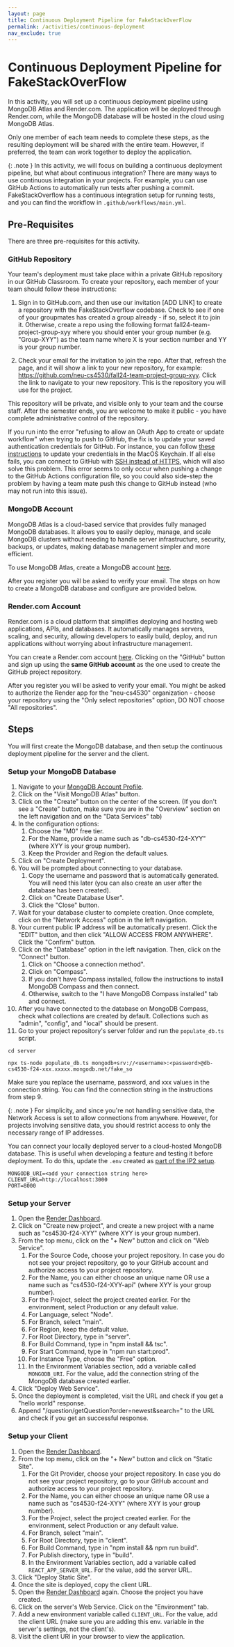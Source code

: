 ```yaml
---
layout: page
title: Continuous Deployment Pipeline for FakeStackOverFlow
permalink: /activities/continuous-deployment
nav_exclude: true
---
```

# Continuous Deployment Pipeline for FakeStackOverFlow

In this activity, you will set up a continuous deployment pipeline using MongoDB Atlas and Render.com. The application will be deployed through Render.com, while the MongoDB database will be hosted in the cloud using MongoDB Atlas.

Only one member of each team needs to complete these steps, as the resulting deployment will be shared with the entire team. However, if preferred, the team can work together to deploy the application.

{: .note } 
In this activity, we will focus on building a continuous deployment pipeline, but what about continuous integration? There are many ways to use continuous integration in your projects. For example, you can use GitHub Actions to automatically run tests after pushing a commit. FakeStackOverflow has a continuous integration setup for running tests, and you can find the workflow in `.github/workflows/main.yml`.

## Pre-Requisites

There are three pre-requisites for this activity.

### GitHub Repository

Your team's deployment must take place within a private GitHub repository in our GitHub Classroom. To create your repository, each member of your team should follow these instructions:

1. Sign in to GitHub.com, and then use our invitation [ADD LINK] to create a repository with the FakeStackOverflow codebase. Check to see if one of your groupmates has created a group already - if so, select it to join it. Otherwise, create a repo using the following format fall24-team-project-group-xyy where you should enter your group number (e.g. "Group-XYY") as the team name where X is your section number and YY is your group number.

2. Check your email for the invitation to join the repo. After that, refresh the page, and it will show a link to your new repository, for example: https://github.com/neu-cs4530/fall24-team-project-group-xyy. Click the link to navigate to your new repository. This is the repository you will use for the project.

This repository will be private, and visible only to your team and the course staff. After the semester ends, you are welcome to make it public - you have complete administrative control of the repository.

If you run into the error "refusing to allow an OAuth App to create or update workflow" when trying to push to GitHub, the fix is to update your saved authentication credentials for GitHub. For instance, you can follow [these instructions](https://docs.github.com/en/github/using-git/updating-credentials-from-the-macos-keychain) to update your credentials in the MacOS Keychain. If all else fails, you can connect to GitHub with [SSH instead of HTTPS](https://docs.github.com/en/github/authenticating-to-github/connecting-to-github-with-ssh), which will also solve this problem. This error seems to only occur when pushing a change to the GitHub Actions configuration file, so you could also side-step the problem by having a team mate push this change to GitHub instead (who may not run into this issue).

### MongoDB Account

MongoDB Atlas is a cloud-based service that provides fully managed MongoDB databases. It allows you to easily deploy, manage, and scale MongoDB clusters without needing to handle server infrastructure, security, backups, or updates, making database management simpler and more efficient.

To use MongoDB Atlas, create a MongoDB account [here](https://account.mongodb.com/account/register).

After you register you will be asked to verify your email. The steps on how to create a MongoDB database and configure are provided below.

### Render.com Account

Render.com is a cloud platform that simplifies deploying and hosting web applications, APIs, and databases. It automatically manages servers, scaling, and security, allowing developers to easily build, deploy, and run applications without worrying about infrastructure management.

You can create a Render.com account [here]([https://](https://dashboard.render.com/register)). Clicking on the "GitHub" button and sign up using the **same GitHub account** as the one used to create the GitHub project repository.

After you register you will be asked to verify your email. You might be asked to authorize the Render app for the "neu-cs4530" organization - choose your repository using the "Only select repositories" option, DO NOT choose "All repositories".

## Steps

You will first create the MongoDB database, and then setup the continuous deployment pipeline for the server and the client.

### Setup your MongoDB Database

1. Navigate to your [MongoDB Account Profile](https://account.mongodb.com/account/profile/overview).
2. Click on the "Visit MongoDB Atlas" button.
3. Click on the "Create" button on the center of the screen. (If you don't see a "Create" button, make sure you are in the "Overview" section on the left navigation and on the "Data Services" tab)
4. In the configuration options:
   1. Choose the "M0" free tier.
   2. For the Name, provide a name such as "db-cs4530-f24-XYY" (where XYY is your group number).
   3. Keep the Provider and Region the default values.
5. Click on "Create Deployment".
6. You will be prompted about connecting to your database. 
   1. Copy the username and password that is automatically generated. You will need this later (you can also create an user after the database has been created).
   2. Click on "Create Database User".
   3. Click the "Close" button.
7. Wait for your database cluster to complete creation. Once complete, click on the "Network Access" option in the left navigation.
8. Your current public IP address will be automatically present. Click the "EDIT" button, and then click "ALLOW ACCESS FROM ANYWHERE". Click the "Confirm" button.
9. Click on the "Database" option in the left navigation. Then, click on the "Connect" button.
   1.  Click on "Choose a connection method".
   2.  Click on "Compass".
   3.  If you don't have Compass installed, follow the instructions to install MongoDB Compass and then connect.
   4.  Otherwise, switch to the "I have MongoDB Compass installed" tab and connect.
10. After you have connected to the database on MongoDB Compass, check what collections are created by default. Collections such as "admin", "config", and "local" should be present.
11. Go to your project repository's server folder and run the `populate_db.ts` script.

```
cd server

npx ts-node populate_db.ts mongodb+srv://<username>:<password>@db-cs4530-f24-xxx.xxxxx.mongodb.net/fake_so
```

Make sure you replace the username, password, and xxx values in the connection string. You can find the connection string in the instructions from step 9.


{: .note } 
For simplicity, and since you're not handling sensitive data, the Network Access is set to allow connections from anywhere. However, for projects involving sensitive data, you should restrict access to only the necessary range of IP addresses.

You can connect your locally deployed server to a cloud-hosted MongoDB database. This is useful when developing a feature and testing it before deployment. To do this, update the `.env` created as [part of the IP2 setup](https://neu-se.github.io/CS4530-Fall-2024/assignments/ip2#task-0-setup-environment-variables).

```
MONGODB_URI=<add your connection string here>
CLIENT_URL=http://localhost:3000
PORT=8000
```

### Setup your Server

1. Open the [Render Dashboard](https://dashboard.render.com/).
2. Click on "Create new project", and create a new project with a name such as "cs4530-f24-XYY" (where XYY is your group number).
3. From the top menu, click on the "+ New" button and click on "Web Service".
   1. For the Source Code, choose your project repository. In case you do not see your project repository, go to your GitHub account and authorize access to your project repository.
   2. For the Name, you can either choose an unique name OR use a name such as "cs4530-f24-XYY-api" (where XYY is your group number).
   3. For the Project, select the project created earlier. For the environment, select Production or any default value.
   4. For Language, select "Node".
   5. For Branch, select "main".
   6. For Region, keep the default value.
   7. For Root Directory, type in "server".
   8. For Build Command, type in "npm install && tsc".
   9. For Start Command, type in "npm run start:prod".
   10. For Instance Type, choose the "Free" option.
   11. In the Environment Variables section, add a variable called `MONGODB_URI`. For the value, add the connection string of the MongoDB database created earlier.
4. Click "Deploy Web Service".
5. Once the deployment is completed, visit the URL and check if you get a "hello world" response.
6. Append "/question/getQuestion?order=newest&search=" to the URL and check if you get an successful response.

### Setup your Client

1. Open the [Render Dashboard](https://dashboard.render.com/).
2. From the top menu, click on the "+ New" button and click on "Static Site".
   1. For the Git Provider, choose your project repository. In case you do not see your project repository, go to your GitHub account and authorize access to your project repository.
   2. For the Name, you can either choose an unique name OR use a name such as "cs4530-f24-XYY" (where XYY is your group number).
   3. For the Project, select the project created earlier. For the environment, select Production or any default value.
   4. For Branch, select "main".
   5. For Root Directory, type in "client".
   6. For Build Command, type in "npm install && npm run build".
   7. For Publish directory, type in "build".
   8. In the Environment Variables section, add a variable called `REACT_APP_SERVER_URL`. For the value, add the server URL.
3. Click "Deploy Static Site".
4. Once the site is deployed, copy the client URL.
5. Open the [Render Dashboard](https://dashboard.render.com/) again. Choose the project you have created.
6. Click on the server's Web Service. Click on the "Environment" tab.
7. Add a new environment variable called `CLIENT_URL`. For the value, add the client URL (make sure you are adding this env. variable in the server's settings, not the client's).
8. Visit the client URl in your browser to view the application.
